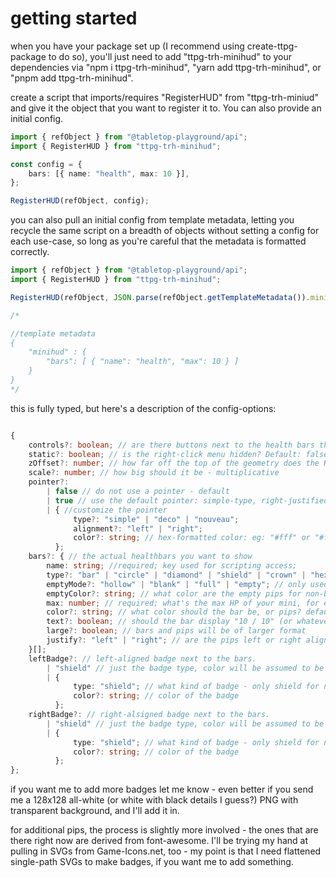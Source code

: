 # getting started

when you have your package set up (I recommend using create-ttpg-package to do so), you'll just need to add "ttpg-trh-minihud" to your dependencies via "npm i ttpg-trh-minihud", "yarn add ttpg-trh-minihud", or "pnpm add ttpg-trh-minihud".

create a script that imports/requires "RegisterHUD" from "ttpg-trh-miniud" and give it the object that you want to register it to. You can also provide an initial config.

```typescript
import { refObject } from "@tabletop-playground/api";
import { RegisterHUD } from "ttpg-trh-minihud";

const config = {
    bars: [{ name: "health", max: 10 }],
};

RegisterHUD(refObject, config);
```

you can also pull an initial config from template metadata, letting you recycle the same script on a breadth of objects without setting a config for each use-case, so long as you're careful that the metadata is formatted correctly.

```typescript
import { refObject } from "@tabletop-playground/api";
import { RegisterHUD } from "ttpg-trh-minihud";

RegisterHUD(refObject, JSON.parse(refObject.getTemplateMetadata()).minihud);

/*

//template metadata
{
    "minihud" : {
        "bars": [ { "name": "health", "max": 10 } ]
    }
}
*/
```

this is fully typed, but here's a description of the config-options:

```typescript

{
    controls?: boolean; // are there buttons next to the health bars that let you modify them on the fly. Default: false
    static?: boolean; // is the right-click menu hidden? Default: false - it is available by defualt. Use this if your config is never going to change (you may want to make sure controls = true; you can still modify items via scripting even if this is true)
    zOffset?: number; // how far off the top of the geometry does the HUD start
    scale?: number; // how big should it be - multiplicative
    pointer?:
        | false // do not use a pointer - default
        | true // use the default pointer: simple-type, right-justified, #fff color
        | { //customize the pointer
              type?: "simple" | "deco" | "nouveau";
              alignment?: "left" | "right";
              color?: string; // hex-formatted color: eg: "#fff" or "#ffff" or "#ffffff" or "#ffffffff"
          };
    bars?: { // the actual healthbars you want to show
        name: string; //required; key used for scripting access;
        type?: "bar" | "circle" | "diamond" | "shield" | "crown" | "hexagon" | "flame" | "skull" //default is "bar" - all others besides "bar" will use image pips
        emptyMode?: "hollow" | "blank" | "full" | "empty"; // only used for non-bar types. how should empty-pips be displayed? default is "hollow"
        emptyColor?: string; // what color are the empty pips for non-bar types. default is #fff
        max: number; // required; what's the max HP of your mini, for example
        color?: string; // what color should the bar be, or pips? defaults to "#f00" for bar-type and "#fff" for non-bar type
        text?: boolean; // should the bar display "10 / 10" (or whatever). default is false, only works with bar-type.
        large?: boolean; // bars and pips will be of larger format
        justify?: "left" | "right"; // are the pips left or right aligned. No effect on bar-types.
    }[];
    leftBadge?: // left-aligned badge next to the bars.
        | "shield" // just the badge type, color will be assumed to be "#fff"
        | {
              type: "shield"; // what kind of badge - only shield for now, but I'll be adding more.
              color?: string; // color of the badge
          };
    rightBadge?: // right-alsigned badge next to the bars.
        | "shield" // just the badge type, color will be assumed to be "#fff"
        | {
              type: "shield"; // what kind of badge - only shield for now, but I'll be adding more.
              color?: string; // color of the badge
          };
};

```

if you want me to add more badges let me know - even better if you send me a 128x128 all-white (or white with black details I guess?) PNG with transparent background, and I'll add it in.

for additional pips, the process is slightly more involved - the ones that are there right now are derived from font-awesome. I'll be trying my hand at pulling in SVGs from Game-Icons.net, too - my point is that I need flattened single-path SVGs to make badges, if you want me to add something.
